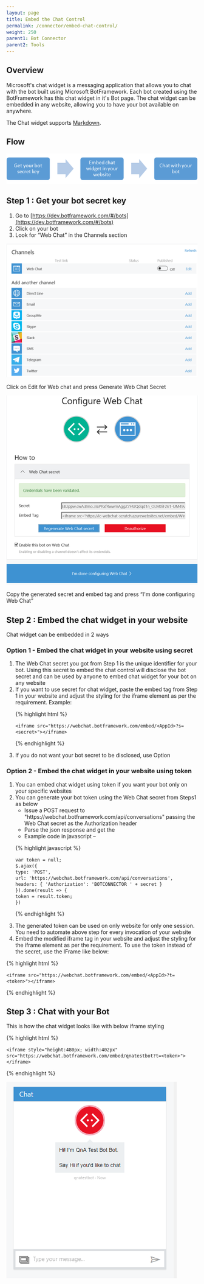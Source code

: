 ```yaml
---
layout: page
title: Embed the Chat Control
permalink: /connector/embed-chat-control/
weight: 250
parent1: Bot Connector
parent2: Tools
---
```


## Overview

Microsoft's chat widget is a messaging application that allows you to chat with the bot built using Microsoft BotFramework. Each bot created using the BotFramework has this chat widget in it's Bot page. The chat widget can be embedded in any website, allowing you to have your bot available on anywhere.

The Chat widget supports [Markdown](https://en.wikipedia.org/wiki/Markdown).

## Flow
![Chat widget Overview](/images/chatwidget-overview.png)

## Step 1 : Get your bot secret key
1.	Go to [https://dev.botframework.com/#/bots](https://dev.botframework.com/#/bots)
2.	Click on your bot
3.	Look for “Web Chat” in the Channels section

![Chat widget channel](/images/chatwidget-channel.png)

Click on Edit for Web chat and press Generate Web Chat Secret

![Chat widget Token](/images/chatwidget-token.PNG)

Copy the generated secret and embed tag and press “I'm done configuring Web Chat”

## Step 2 : Embed the chat widget in your website

Chat widget can be embedded in 2 ways

### Option 1 - Embed the chat widget in your website using secret
<ol>
<li>The Web Chat secret you got from Step 1 is the unique identifier for your bot. Using this secret to embed the chat control will disclose the bot secret and can be used by anyone to embed chat widget for your bot on any website</li>
<li>If you want to use secret for chat widget, paste the embed tag from Step 1 in your website and adjust the styling for the iframe element as per the requirement. Example:</li>

{% highlight html %}

    <iframe src="https://webchat.botframework.com/embed/<AppId>?s=<secret>"></iframe>

{% endhighlight %}

<li>If you do not want your bot secret to be disclosed, use Option </li>
</ol>

### Option 2 - Embed the chat widget in your website using token

<ol>
<li>You can embed chat widget using token if you want your bot only on your specific websites</li>
<li>You can generate your bot token using the Web Chat secret from Steps1 as below
<ul>
<li>Issue a POST request to "https://webchat.botframework.com/api/conversations" passing the Web Chat secret as the Authorization header</li>
<li>Parse the json response and get the </li>
<li>Example code in javascript –</li>
</ul>
</li>

{% highlight javascript %}

    var token = null;
    $.ajax({
    type: 'POST',
    url: 'https://webchat.botframework.com/api/conversations',
    headers: { 'Authorization': 'BOTCONNECTOR ' + secret }
    }).done(result => {
    token = result.token;
    })

{% endhighlight %}
<li>The generated token can be used on only website for only one session. You need to automate above step for every invocation of your website</li>
<li>Embed the modified iframe tag in your website and adjust the styling for the iframe element as per the requirement. To use the token instead of the secret, use the IFrame like below:</li>
</ol>

{% highlight html %}

    <iframe src="https://webchat.botframework.com/embed/<AppId>?t=<token>"></iframe>

{% endhighlight %}

## Step 3 : Chat with your Bot

This is how the chat widget looks like with below iframe styling

{% highlight html %}

    <iframe style="height:480px; width:402px" src="https://webchat.botframework.com/embed/qnatestbot?t=<token>"></iframe>

{% endhighlight %}

![Chat widget Client](/images/chatwidget-client.png)

